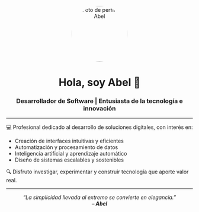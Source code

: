 <p align="center">
  <img src="https://avatars.githubusercontent.com/u/63768475?v=4" width="150" alt="Foto de perfil de Abel" style="border-radius: 50%;" />
</p>

<h1 align="center">Hola, soy Abel 👋</h1>
<h3 align="center">Desarrollador de Software | Entusiasta de la tecnología e innovación</h3>

---

💻 Profesional dedicado al desarrollo de soluciones digitales, con interés en:

- Creación de interfaces intuitivas y eficientes
- Automatización y procesamiento de datos
- Inteligencia artificial y aprendizaje automático
- Diseño de sistemas escalables y sostenibles

🔍 Disfruto investigar, experimentar y construir tecnología que aporte valor real.

---

<p align="center">
  <em>
    “La simplicidad llevada al extremo se convierte en elegancia.”<br/>
    <strong>– Abel</strong>
  </em>
</p>
